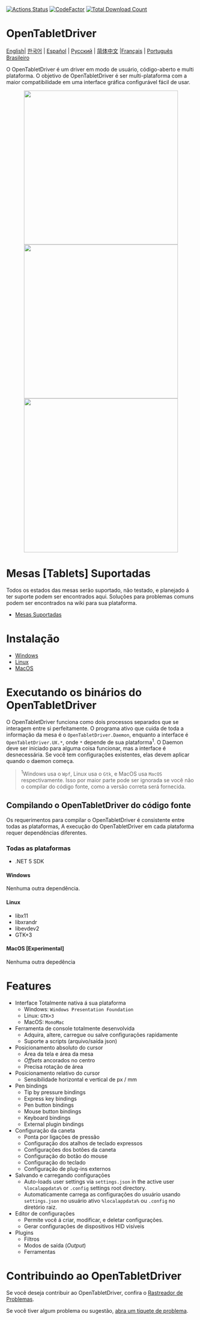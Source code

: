 [![Actions Status](https://github.com/OpenTabletDriver/OpenTabletDriver/workflows/.NET%20Core/badge.svg)](https://github.com/OpenTabletDriver/OpenTabletDriver/actions) [![CodeFactor](https://www.codefactor.io/repository/github/OpenTabletDriver/OpenTabletDriver/badge/master)](https://www.codefactor.io/repository/github/OpenTabletDriver/OpenTabletDriver/overview/master) [![Total Download Count](https://img.shields.io/github/downloads/OpenTabletDriver/OpenTabletDriver/total.svg)](https://github.com/OpenTabletDriver/OpenTabletDriver/releases/latest)

# OpenTabletDriver

[English](README.md)| [한국어](README_KO.md) | [Español](README_ES.md) | [Русский](README_RU.md) | [简体中文](README_CN.md) |[Français](README_FR.md) | [Português Brasileiro](README_PT-BR.md)

O OpenTabletDriver é um driver em modo de usuário, código-aberto e multi plataforma. O objetivo de OpenTabletDriver é ser multi-plataforma com a maior compatibilidade em uma interface gráfica configurável fácil de usar. 
<p align="middle">
  <img src="https://i.imgur.com/XDYf62e.png" width="410" align="middle"/>
  <img src="https://i.imgur.com/jBW8NpU.png" width="410" align="middle"/>
  <img src="https://i.imgur.com/ZLCy6wz.png" width="410" align="middle"/>
</p>

# Mesas [Tablets] Suportadas

Todos os estados das mesas serão suportado, não testado, e planejado á ter suporte podem ser encontrados aqui. Soluções para problemas comuns podem ser encontrados na wiki para sua plataforma. 
- [Mesas Suportadas](https://opentabletdriver.net/Tablets)

# Instalação

- [Windows](https://opentabletdriver.net/Wiki/Install/Windows)
- [Linux](https://opentabletdriver.net/Wiki/Install/Linux)
- [MacOS](https://opentabletdriver.net/Wiki/Install/MacOS)

# Executando os binários do OpenTabletDriver

O OpenTabletDriver funciona como dois processos separados que se interagem entre si perfeitamente. O programa ativo que cuida de toda a informação da mesa é o `OpenTabletDriver.Daemon`, enquanto a interface é `OpenTabletDriver.UX.*`, onde `*` depende de sua plataforma<sup>1</sup>. O Daemon deve ser iniciado para alguma coisa funcionar, mas a interface é desnecessária. Se você tem configurações existentes, elas devem aplicar quando o daemon começa.

> <sup>1</sup>Windows usa o `Wpf`, Linux usa o `Gtk`, e MacOS usa  `MacOS` respectivamente. Isso por maior parte pode ser ignorada se você não o compilar do código fonte, como a versão correta será fornecida.

## Compilando o OpenTabletDriver do código fonte

Os requerimentos para compilar o OpenTabletDriver é consistente entre todas as plataformas, A execução do OpenTabletDriver em cada plataforma requer dependências diferentes.

### Todas as plataformas

- .NET 5 SDK

#### Windows

Nenhuma outra dependência.

#### Linux

- libx11
- libxrandr
- libevdev2
- GTK+3

#### MacOS [Experimental]

Nenhuma outra depedência

# Features

- Interface Totalmente nativa á sua plataforma
  - Windows: `Windows Presentation Foundation`
  - Linux: `GTK+3`
  - MacOS: `MonoMac`
- Ferramenta de console totalmente desenvolvida
  - Adquira, altere, carregue ou salve configurações rapidamente
  - Suporte a scripts (arquivo/saída json)
- Posicionamento absoluto do cursor
  - Área da tela e área da mesa
  - *Offsets* ancorados no centro
  - Precisa rotação de área
- Posicionamento relativo do cursor
  - Sensibilidade horizontal e vertical de px / mm
- Pen bindings
  - Tip by pressure bindings
  - Express key bindings
  - Pen button bindings
  - Mouse button bindings
  - Keyboard bindings
  - External plugin bindings
- Configuração da caneta
  - Ponta por ligações de pressão
  - Configuração dos atalhos de teclado expressos
  - Configurações dos botões da caneta
  - Configuração do botão do mouse
  - Configuração do teclado
  - Configuração de plug-ins externos
- Salvando e carregando configurações
  - Auto-loads user settings via `settings.json` in the active user `%localappdata%` or `.config` settings root directory.
  - Automaticamente carrega as configurações do usuário usando `settings.json` no usuário ativo `%localappdata%` ou `.config` no diretório raiz.
- Editor de configurações
  - Permite você á criar, modificar, e deletar configurações.
  - Gerar configurações de dispositivos HID visíveis
- Plugins
  - Filtros
  - Modos de saída (*Output*)
  - Ferramentas

# Contribuindo ao OpenTabletDriver

Se você deseja contribuir ao OpenTabletDriver, confira o [Rastreador de Problemas](https://github.com/OpenTabletDriver/OpenTabletDriver/issues).

Se você tiver algum problema ou sugestão, [abra um tíquete de problema](https://github.com/OpenTabletDriver/OpenTabletDriver/issues/new/choose).
